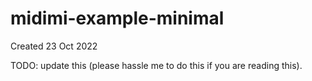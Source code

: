 # midimi-example-minimal

Created 23 Oct 2022

TODO: update this (please hassle me to do this if you are reading this). 